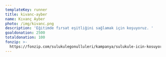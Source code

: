 ```yaml
---
templateKey: runner
title: kivanc-ayber
name: Kıvanç Ayber
photo: /img/kivanc.png
description: 'Eğitimde fırsat eşitliğini sağlamak için koşuyoruz. '
goaldonation: 2500
totaldonation: 100
fonzip: >-
  https://fonzip.com/sulukulegonulluleri/kampanya/sulukule-icin-kosuyorum--okulu-terki-onluyorum--6
---
```


